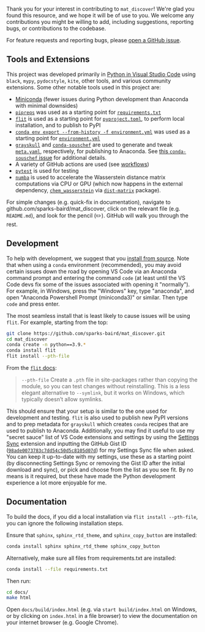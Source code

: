 Thank you for your interest in contributing to `mat_discover`! We're glad you found this resource, and we hope it will be of use to you.
We welcome any contributions you might be willing to add, including suggestions, reporting bugs, or contributions to the codebase.

For feature requests and reporting bugs, please [open a GitHub issue](https://github.com/sparks-baird/mat_discover/issues/new/choose).

## Tools and Extensions
This project was developed primarily in [Python in Visual Studio Code](https://code.visualstudio.com/docs/languages/python) using `black`, `mypy`,
`pydocstyle`, `kite`, other tools, and various community extensions. Some other notable tools used in this project are:

- [Miniconda](https://docs.conda.io/en/latest/miniconda.html) (fewer issues during Python development than Anaconda with minimal downsides)
- [`pipreqs`](https://github.com/bndr/pipreqs) was used as a starting point for [`requirements.txt`](https://github.com/sparks-baird/mat_discover/blob/main/requirements.txt)
- [`flit`](https://flit.readthedocs.io/en/latest/) is used as a starting point for [`pyproject.toml`](https://github.com/sparks-baird/mat_discover/blob/main/pyproject.toml), 
to perform local installation, and to publish to PyPI
- [`conda env export --from-history -f environment.yml`](https://stackoverflow.com/a/64288844/13697228) was used as a starting point for [`environment.yml`](https://github.com/sparks-baird/mat_discover/blob/main/environment.yml)
- [`grayskull`](https://github.com/conda-incubator/grayskull) and [`conda-souschef`](https://github.com/marcelotrevisani/souschef) are used to generate and tweak [`meta.yaml`](https://github.com/sparks-baird/mat_discover/blob/main/mat_discover/meta.yaml),
  respectively, for publishing to Anaconda. See [this `conda-souschef` issue](https://github.com/marcelotrevisani/souschef/issues/32) for additional details.
- A variety of GitHub actions are used (see [workflows](https://github.com/sparks-baird/.github/workflows))
- [`pytest`](https://docs.pytest.org/en/7.0.x/) is used for testing
- [`numba`](https://numba.pydata.org/) is used to accelerate the Wasserstein distance matrix computations via CPU or GPU (which now happens in the external dependency, 
[`chem_wasserstein`](https://github.com/sparks-baird/chem_wasserstein) via [`dist-matrix`](https://github.com/sparks-baird/dist-matrix) package).

<!-- - `conda-smithy` is used to create a feedstock for `conda-forge` -->

For simple changes (e.g. quick-fix in documentation), navigate to github.com/sparks-baird/mat_discover, click on the
relevant file (e.g. `README.md`), and look for the pencil (✏️). GitHub will walk you through the rest.

## Development
To help with development, we suggest that you [install from source](README.md#from-source). Note that when using a `conda` environment
(recommended), you may avoid certain issues down the road by opening VS Code via an
Anaconda command prompt and entering the command `code` (at least until the VS Code devs
fix some of the issues associated with opening it "normally"). For example, in Windows,
press the "Windows" key, type "anaconda", and open "Anaconda Powershell Prompt
(miniconda3)" or similar. Then type `code` and press enter.

The most seamless install that is least likely to cause issues will be using `flit`. For example, starting from the top:
```bash
git clone https://github.com/sparks-baird/mat_discover.git
cd mat_discover
conda create -n python==3.9.*
conda install flit
flit install --pth-file
```

From the [`flit` docs](https://flit.readthedocs.io/en/latest/cmdline.html):
> `--pth-file`
> Create a `.pth` file in site-packages rather than copying the module, so you can test changes without reinstalling.
> This is a less elegant alternative to `--symlink`, but it works on Windows, which typically doesn’t allow symlinks.

This should ensure that your setup is similar to the one used for development and testing. `flit` is also used to publish new PyPI versions
and to prep metadata for `grayskull` which creates `conda` recipes that are used to publish to Anaconda. Additionally, you may find it useful to use my
"secret sauce" list of VS Code extensions and settings by using the [Settings Sync](https://marketplace.visualstudio.com/items?itemName=Shan.code-settings-sync)
extension and inputting the GitHub Gist ID ([`98ade0073783c7dd54c50d5c8105d07d`](https://gist.github.com/sgbaird/98ade0073783c7dd54c50d5c8105d07d))
for my Settings Sync file when asked. You can keep it up-to-date with my settings, use these as a starting point
(by disconnecting Settings Sync or removing the Gist ID after the initial download and sync), or pick and choose from the list as you see fit.
By no means is it required, but these have made the Python development experience a lot more enjoyable for me.

## Documentation
To build the docs, if you did a local installation via `flit install --pth-file`, you can ignore the following installation steps.

Ensure that `sphinx`, `sphinx_rtd_theme`, and `sphinx_copy_button` are installed:
```bash
conda install sphinx sphinx_rtd_theme sphinx_copy_button
```

Alternatively, make sure all files from requirements.txt are installed:
```bash
conda install --file requirements.txt
```

Then run:
```bash
cd docs/
make html
```

Open `docs/build/index.html` (e.g. via `start build/index.html` on Windows, or by clicking on `index.html` in a file browser)
to view the documentation on your internet browser (e.g. Google Chrome).
